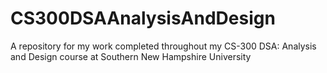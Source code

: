 # CS300DSAAnalysisAndDesign
A repository for my work completed throughout my CS-300 DSA: Analysis and Design course at Southern New Hampshire University
